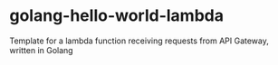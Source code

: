 # golang-hello-world-lambda
Template for a lambda function receiving requests from API Gateway, written in Golang
